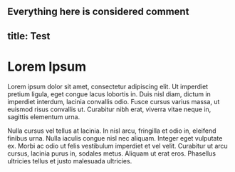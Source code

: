 Everything here is considered comment
---
title: Test
---

# Lorem Ipsum

Lorem ipsum dolor sit amet, consectetur adipiscing elit. Ut imperdiet pretium ligula, eget congue lacus lobortis in. Duis nisl diam, dictum in imperdiet interdum, lacinia convallis odio. Fusce cursus varius massa, ut euismod risus convallis ut. Curabitur nibh erat, viverra vitae neque in, sagittis elementum urna.

Nulla cursus vel tellus at lacinia. In nisl arcu, fringilla et odio in, eleifend finibus urna. Nulla iaculis congue nisl nec aliquam. Integer eget vulputate ex. Morbi ac odio ut felis vestibulum imperdiet et vel velit. Curabitur ut arcu cursus, lacinia purus in, sodales metus. Aliquam ut erat eros. Phasellus ultricies tellus et justo malesuada ultricies.